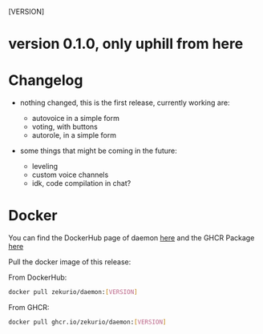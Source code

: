 [VERSION]

# version 0.1.0, only uphill from here

# Changelog

- nothing changed, this is the first release, currently working are:

    - autovoice in a simple form
    - voting, with buttons
    - autorole, in a simple form

- some things that might be coming in the future:

    - leveling
    - custom voice channels
    - idk, code compilation in chat?

# Docker

You can find the DockerHub page of daemon [here](https://hub.docker.com/r/zekurio/daemon) and the GHCR
Package [here](https://github.com/zekurio?tab=packages&repo_name=daemon)

Pull the docker image of this release:

From DockerHub:

```bash
docker pull zekurio/daemon:[VERSION]
```

From GHCR:

```bash
docker pull ghcr.io/zekurio/daemon:[VERSION]
```
